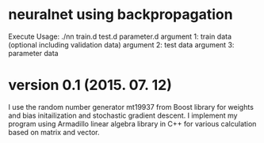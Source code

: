# neuralnet using backpropagation

Execute 
Usage: ./nn train.d test.d parameter.d
argument 1: train data (optional including validation data)
argument 2: test data
argument 3: parameter data


# version 0.1 (2015. 07. 12)
I use the random number generator mt19937 from Boost library
for weights and bias initailization and stochastic gradient
descent.
I implement my program using Armadillo linear algebra library in C++
for various calculation based on matrix and vector.

